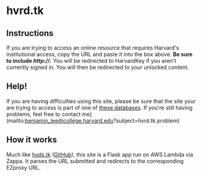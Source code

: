 # hvrd.tk

## Instructions
If you are trying to access an online resource that requires Harvard's institutional access, copy the URL and paste it into the box above. **Be sure to include _http://_.** You will be redirected to HarvardKey if you aren't currently signed in. You will then be redirected to your unlocked content.</p>

## Help!
If you are having difficulties using this site, please be sure that the site your are trying to access is part of one of [these databases](http://ezp-prod1.hul.harvard.edu/menu). If you're still having problems, feel free to contact me](mailto:benjamin_lee@college.harvard.edu?subject=hvrd.tk problem)

## How it works
Much like [huds.tk](http://huds.tk) ([GitHub](https://github.com/Benjamin-Lee/huds.tk)), this site is a Flask app run on AWS Lambda via Zappa. It parses the URL submitted and redirects to the corresponding EZproxy URL. 